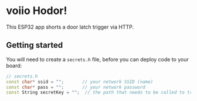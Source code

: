 # voiio Hodor!

This ESP32 app shorts a door latch trigger via HTTP.

## Getting started

You will need to create a `secrets.h` file, before you can deploy code to your board:

```hpp
// secrets.h
const char* ssid = "";       // your network SSID (name)
const char* pass = "";       // your network password
const String secretKey = "";  // the path that needs to be called to trigger the door, like http://MY-IP/SECRET_KEY
```
